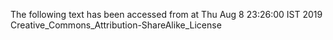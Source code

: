 The following text has been accessed from at Thu Aug 8 23:26:00 IST 2019
Creative_Commons_Attribution-ShareAlike_License
